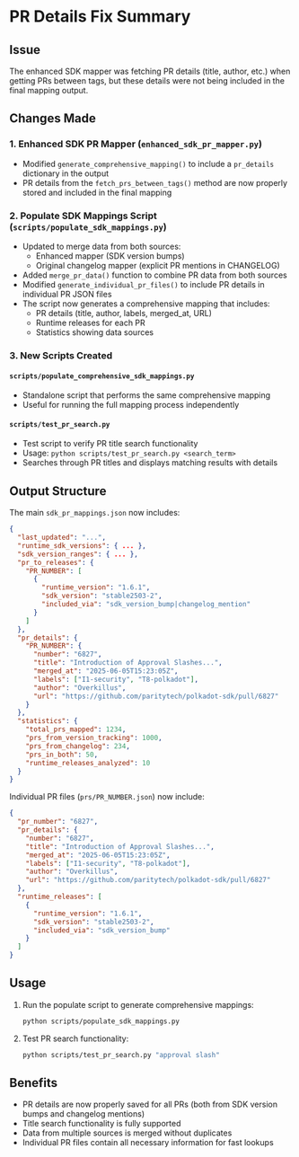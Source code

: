 # PR Details Fix Summary

## Issue
The enhanced SDK mapper was fetching PR details (title, author, etc.) when getting PRs between tags, but these details were not being included in the final mapping output.

## Changes Made

### 1. Enhanced SDK PR Mapper (`enhanced_sdk_pr_mapper.py`)
- Modified `generate_comprehensive_mapping()` to include a `pr_details` dictionary in the output
- PR details from the `fetch_prs_between_tags()` method are now properly stored and included in the final mapping

### 2. Populate SDK Mappings Script (`scripts/populate_sdk_mappings.py`)
- Updated to merge data from both sources:
  - Enhanced mapper (SDK version bumps)
  - Original changelog mapper (explicit PR mentions in CHANGELOG)
- Added `merge_pr_data()` function to combine PR data from both sources
- Modified `generate_individual_pr_files()` to include PR details in individual PR JSON files
- The script now generates a comprehensive mapping that includes:
  - PR details (title, author, labels, merged_at, URL)
  - Runtime releases for each PR
  - Statistics showing data sources

### 3. New Scripts Created

#### `scripts/populate_comprehensive_sdk_mappings.py`
- Standalone script that performs the same comprehensive mapping
- Useful for running the full mapping process independently

#### `scripts/test_pr_search.py`
- Test script to verify PR title search functionality
- Usage: `python scripts/test_pr_search.py <search_term>`
- Searches through PR titles and displays matching results with details

## Output Structure

The main `sdk_pr_mappings.json` now includes:
```json
{
  "last_updated": "...",
  "runtime_sdk_versions": { ... },
  "sdk_version_ranges": { ... },
  "pr_to_releases": {
    "PR_NUMBER": [
      {
        "runtime_version": "1.6.1",
        "sdk_version": "stable2503-2",
        "included_via": "sdk_version_bump|changelog_mention"
      }
    ]
  },
  "pr_details": {
    "PR_NUMBER": {
      "number": "6827",
      "title": "Introduction of Approval Slashes...",
      "merged_at": "2025-06-05T15:23:05Z",
      "labels": ["I1-security", "T8-polkadot"],
      "author": "Overkillus",
      "url": "https://github.com/paritytech/polkadot-sdk/pull/6827"
    }
  },
  "statistics": {
    "total_prs_mapped": 1234,
    "prs_from_version_tracking": 1000,
    "prs_from_changelog": 234,
    "prs_in_both": 50,
    "runtime_releases_analyzed": 10
  }
}
```

Individual PR files (`prs/PR_NUMBER.json`) now include:
```json
{
  "pr_number": "6827",
  "pr_details": {
    "number": "6827",
    "title": "Introduction of Approval Slashes...",
    "merged_at": "2025-06-05T15:23:05Z",
    "labels": ["I1-security", "T8-polkadot"],
    "author": "Overkillus",
    "url": "https://github.com/paritytech/polkadot-sdk/pull/6827"
  },
  "runtime_releases": [
    {
      "runtime_version": "1.6.1",
      "sdk_version": "stable2503-2",
      "included_via": "sdk_version_bump"
    }
  ]
}
```

## Usage

1. Run the populate script to generate comprehensive mappings:
   ```bash
   python scripts/populate_sdk_mappings.py
   ```

2. Test PR search functionality:
   ```bash
   python scripts/test_pr_search.py "approval slash"
   ```

## Benefits

- PR details are now properly saved for all PRs (both from SDK version bumps and changelog mentions)
- Title search functionality is fully supported
- Data from multiple sources is merged without duplicates
- Individual PR files contain all necessary information for fast lookups